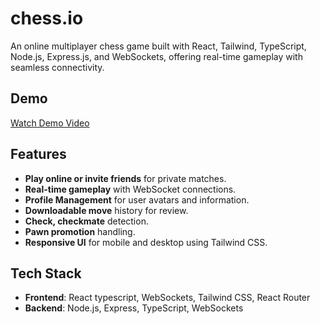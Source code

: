 # chess.io

An online multiplayer chess game built with React, Tailwind, TypeScript, Node.js, Express.js, and WebSockets, offering real-time gameplay with seamless connectivity.

## Demo

[Watch Demo Video](chess-game.gif)

## Features

- **Play online or invite friends** for private matches.
- **Real-time gameplay** with WebSocket connections.
- **Profile Management** for user avatars and information.
- **Downloadable move** history for review.
- **Check, checkmate** detection.
- **Pawn promotion** handling.
- **Responsive UI** for mobile and desktop using Tailwind CSS.

## Tech Stack

- **Frontend**: React typescript, WebSockets, Tailwind CSS, React Router
- **Backend**: Node.js, Express, TypeScript, WebSockets
